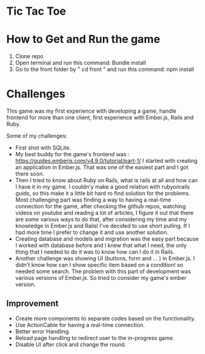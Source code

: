 # Tic Tac Toe


# How to Get and Run the game

1. Clone repo
2. Open terminal and run this command: Bundle install
3. Go to the front folder by " cd front " and run this command: npm install


# Challenges

This game was my first experience with developing a game, handle frontend for more than one client, first experience with Ember.js, Rails and Ruby.

Some of my challenges:
- First shot with SQLite.
- My best buddy for the game's frontend was : https://guides.emberjs.com/v4.9.0/tutorial/part-1/
  I started with creating an application in Ember.js. That was one of the easiest part and I got there soon.
- Then I tried to know about Ruby on Rails, what is rails at all and how can I have it in my game.
  I couldn'y make a good relation with rubyonrails guids, so this make it a little bit hard ro find solution for the problems.
  Most challenging part was finding a way to having a real-time connection for the game, after checking the github repos, watching videos on youtube and reading a lot of articles, I figure it out that there are some various ways to do that, after considering my time and my knowledge in Ember.js and RailsI I've decided to use short pulling.
  If I had more time I prefer to change it and use another solution.
- Creating database and models and migration was the easy part because I worked with database before and I knew that what I need, the only thing that I needed to do it was to know how can I do it in Rails.
- Another challenge was showing UI (buttons, form and ... ) in Ember.js. I didn't know how can I show specific item based on a condition! so needed some search. The problem with this part of development was various versions of Ember.js.
  So tried to consider my game's ember version.

## Improvement
- Create more components to separate codes based on the functionality.
- Use ActionCable for having a real-time connection.
- Better error Handling.
- Reload page handling to redirect user to the in-progress game.
- Disable UI after click and change the round.